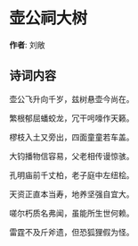 # 壶公祠大树

**作者**: 刘敞

## 诗词内容

壶公飞升向千岁，兹树悬壶今尚在。

繁根郁屈蟠蛟龙，冗干呺嚎作天籁。

樛枝入土又旁出，四面童童若车盖。

大钧播物信容易，父老相传谩惊骇。

孔明庙前千丈柏，老子庭中左纽桧。

天资正直本当寿，地养坚强自宜大。

嗟尔朽质名弗闻，虽能所生世何赖。

雷霆不及斤斧遗，但恐狐狸假为怪。


